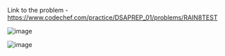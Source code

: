 Link to the problem - https://www.codechef.com/practice/DSAPREP_01/problems/RAIN8TEST


![image](https://github.com/Haleshot/Competitive-Programming/assets/57552973/9b4c8968-3947-4650-8572-16c1f393ec05)


![image](https://github.com/Haleshot/Competitive-Programming/assets/57552973/9a4b0272-6faf-4f48-8cd0-c9dee185eeba)
